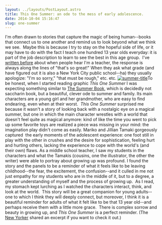 ```yaml
---
layout: ../layouts/PostLayout.astro
title: This One Summer: an ode to the mess of early adolescence. 
date: 2014-10-04 15:16:47
slug: one-summer
---
```


I'm often drawn to stories that capture the magic of being human--books that connect us to one another and remind us to look beyond what we think we see.  Maybe this is because I try to stay on the hopeful side of life, or it may have to do with the fact I teach one hundred 13 year olds everyday: it is part of the job description to learn to see the best in this age group.  I've [written before](http://akindoflibrary.com/category/why-8th-graders-arent-jaded/) about when people hear I'm a teacher, the response is always along the lines of "that's so great!" When they ask what grade (and have figured out it is also a New York City public school--ha) they usually apologize: "I'm so sorry," "that must be rough," etc. etc. [![summer-title](http://akindoflibrary.com/wp-content/uploads/2014/10/summer-title-300x300.jpg)](http://akindoflibrary.com/wp-content/uploads/2014/10/summer-title.jpg)To be honest, when I started reading graphic _This One Summer_ I was expecting something similar to [The Summer Book](http://akindoflibrary.com/my-favorite-summer-book-of-all-time-i-dont-say-things-like-that-very-often/), which is decidedly not saccharin book, but a beautiful, clever ode to summer and family. Its main characters are a young girl and her grandmother, who are easy to find endearing, even when at their worst.  _This One Summer_ surprised me because it wasn't a story of looking back with a nostalgic eye on a magical summer, but one in which the main character wrestles with a world that doesn't feel quite as magical anymore: kind of like the time you went to pick up some favorite toys are realized a piece was missing in your mind: the imagination play didn't come as easily. Mariko and Jillian Tamaki gorgeously captured  the early moments of the adolescent experience: one foot still in play with the other in crushes and the desire for sophistication, feeling hurt and hurting others, lacking the experience to cope with the world's (and their own) flaws. As a middle school teacher, I saw my students in the characters and what the Tamakis (cousins, one the illustrator, the other the writer) were able to portray about growing up was profound. I found the story and the panels to be a reminder of what it feels like to be leaving childhood--the fear, the excitement, the confusion--and it culled in me not just empathy for my students who are in the middle of it, but to a degree, a greater understanding of myself and the process of growing up.  As I read, my stomach kept lurching as I watched the characters interact, think, and look at the world.  This story will be a great companion for young adults--one to which I think they will deeply connect, but moreover, I think it is a beautiful reminder for adults of what it felt like to be that 13 year old--and perhaps receive them with a little more grace.  There is complex sorrow and beauty in growing up, and _This One Summer_ is a perfect reminder. (The [New Yorker](http://www.newyorker.com/culture/culture-desk/eyeball-kicks-a-teen-age-girl-summer) shared an excerpt if you want to check it out.)